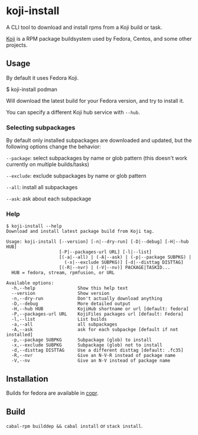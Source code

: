 # koji-install

A CLI tool to download and install rpms from a Koji build or task.

[Koji](https://pagure.io/koji/) is a RPM package buildsystem used by
Fedora, Centos, and some other projects.

## Usage

By default it uses Fedora Koji.

$ koji-install podman

Will download the latest build for your Fedora version,
and try to install it.

You can specify a different Koji hub service with `--hub`.

### Selecting subpackages

By default only installed subpackages are downloaded and updated,
but the following options change the behavior:

`--package`: select subpackages by name or glob pattern (this doesn't work currently on multiple builds/tasks)

`--exclude`: exclude subpackages by name or glob pattern

`--all`: install all subpackages

`--ask`: ask about each subpackage

### Help
```shellsession
$ koji-install --help
Download and install latest package build from Koji tag.

Usage: koji-install [--version] [-n|--dry-run] [-D|--debug] [-H|--hub HUB]
                    [-P|--packages-url URL] [-l|--list]
                    [(-a|--all) | (-A|--ask) | (-p|--package SUBPKG) |
                      (-x|--exclude SUBPKG)] [-d|--disttag DISTTAG]
                    [(-R|--nvr) | (-V|--nv)] PACKAGE|TASKID...
  HUB = fedora, stream, rpmfusion, or URL

Available options:
  -h,--help                Show this help text
  --version                Show version
  -n,--dry-run             Don't actually download anything
  -D,--debug               More detailed output
  -H,--hub HUB             KojiHub shortname or url [default: fedora]
  -P,--packages-url URL    KojiFiles packages url [default: Fedora]
  -l,--list                List builds
  -a,--all                 all subpackages
  -A,--ask                 ask for each subpackge [default if not installed]
  -p,--package SUBPKG      Subpackage (glob) to install
  -x,--exclude SUBPKG      Subpackage (glob) not to install
  -d,--disttag DISTTAG     Use a different disttag [default: .fc35]
  -R,--nvr                 Give an N-V-R instead of package name
  -V,--nv                  Give an N-V instead of package name
```

## Installation
Builds for fedora are available in [copr](https://copr.fedorainfracloud.org/coprs/petersen/koji-tools/monitor/detailed).

## Build
`cabal-rpm builddep && cabal install` or `stack install`.
